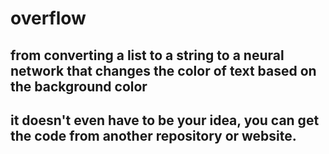 # overflow
## from converting a list to a string to a neural network that changes the color of text based on the background color

## it doesn't even have to be your idea, you can get the code from another repository or website.
